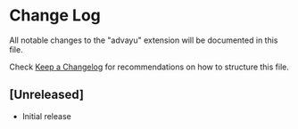 # Change Log

All notable changes to the "advayu" extension will be documented in this file.

Check [Keep a Changelog](http://keepachangelog.com/) for recommendations on how to structure this file.

## [Unreleased]

- Initial release
